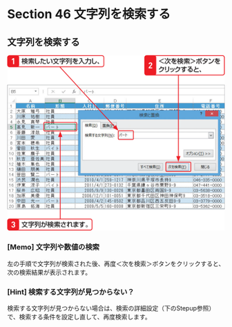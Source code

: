 # Section 46 文字列を検索する

## 文字列を検索する

![](001.png)

### [Memo] 文字列や数値の検索

左の手順で文字列が検索された後、再度＜次を検索＞ボタンをクリックすると、次の検索結果が表示されます。

### [Hint] 検索する文字列が見つからない？

検索する文字列が見つからない場合は、検索の詳細設定（下のStepup参照）で、検索する条件を設定し直して、再度検索します。